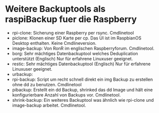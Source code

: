# Weitere Backuptools als raspiBackup fuer die Raspberry

- rpi-clone: Sicherung einer Raspberry per rsync. Cmdlinetool
- piclone: Klonen einer SD Karte per cp. Das UI ist im RaspbianOS Desktop enthalten. Keine Cmdlineversion.
- image-backup: Von RonR im englischen Raspberryforum. Cmdlinetool.
- borg: Sehr mächtiges Datenbackuptool welches Deduplication unterstützt (Englisch) Nur für erfahrene Linuxuser geeignet.
- restic: Sehr mächtiges Datenbackuptool (Englisch) Nur für erfahrene Linuxuser geeignet.
- urbackup:
- rpi-backup: Script um recht schnell direkt ein img Backup zu erstellen ohne dd zu benutzen. Cmdlinetool
- pibackup: Erstellt ein dd Backup, shrinked das dd Image und hält eine konfigurierbare Anzahl von Backups vor. Cmdlinetool.
- shrink-backup: Ein weiteres Backuptool was ähnlich wie rpi-clone und image-backup arbeitet. Cmdlinetool.

